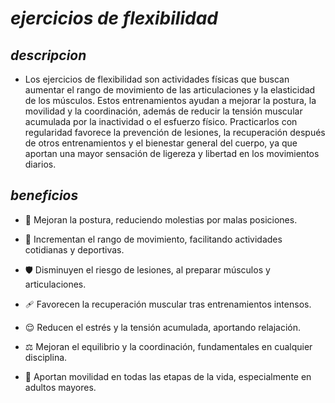 # *ejercicios de flexibilidad*

## *descripcion*
* Los ejercicios de flexibilidad son actividades físicas que buscan aumentar el rango de movimiento de las articulaciones y la elasticidad de los músculos. Estos entrenamientos ayudan a mejorar la postura, la movilidad y la coordinación, además de reducir la tensión muscular acumulada por la inactividad o el esfuerzo físico. Practicarlos con regularidad favorece la prevención de lesiones, la recuperación después de otros entrenamientos y el bienestar general del cuerpo, ya que aportan una mayor sensación de ligereza y libertad en los movimientos diarios.

## *beneficios*
* 🧘 Mejoran la postura, reduciendo molestias por malas posiciones.

* 🔄 Incrementan el rango de movimiento, facilitando actividades cotidianas y deportivas.

* 🛡️ Disminuyen el riesgo de lesiones, al preparar músculos y articulaciones.

* 🩹 Favorecen la recuperación muscular tras entrenamientos intensos.

* 😌 Reducen el estrés y la tensión acumulada, aportando relajación.

* ⚖️ Mejoran el equilibrio y la coordinación, fundamentales en cualquier disciplina.

* 🧑 Aportan movilidad en todas las etapas de la vida, especialmente en adultos mayores.